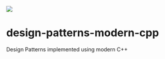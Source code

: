![](https://github.com/craviee/design-patterns-modern-cpp/workflows/.github/workflows/ccpp.yml/badge.svg)

# design-patterns-modern-cpp
Design Patterns implemented using modern C++
